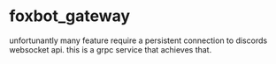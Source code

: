 # foxbot_gateway
unfortunantly many feature require a persistent connection to discords websocket api. this is a grpc service that achieves that.
